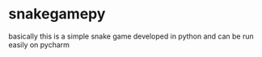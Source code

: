 # snakegamepy
basically this is a simple snake game developed in python and can be run easily on pycharm
